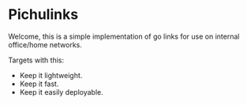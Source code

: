 # Pichulinks

Welcome, this is a simple implementation of go links for use on internal office/home networks.

Targets with this:
- Keep it lightweight.
- Keep it fast.
- Keep it easily deployable.
